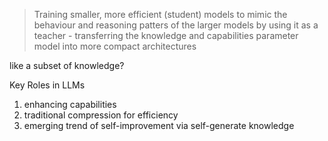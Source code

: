 > Training smaller, more efficient (student) models to mimic the behaviour and reasoning patters of the larger models by using it as a teacher - transferring the knowledge and capabilities parameter model into more compact architectures

like a subset of knowledge?

Key Roles in LLMs
1. enhancing capabilities
2. traditional compression for efficiency
3. emerging trend of self-improvement via self-generate knowledge
